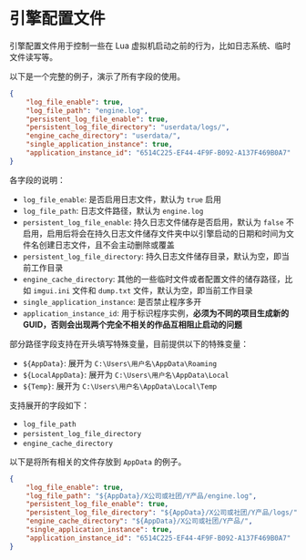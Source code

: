 # 引擎配置文件

引擎配置文件用于控制一些在 Lua 虚拟机启动之前的行为，比如日志系统、临时文件读写等。  

以下是一个完整的例子，演示了所有字段的使用。  

```json
{
    "log_file_enable": true,
    "log_file_path": "engine.log",
    "persistent_log_file_enable": true,
    "persistent_log_file_directory": "userdata/logs/",
    "engine_cache_directory": "userdata/",
    "single_application_instance": true,
    "application_instance_id": "6514C225-EF44-4F9F-B092-A137F469B0A7"
}
```

各字段的说明：
* `log_file_enable`: 是否启用日志文件，默认为 `true` 启用  
* `log_file_path`: 日志文件路径，默认为 `engine.log`  
* `persistent_log_file_enable`: 持久日志文件储存是否启用，默认为 `false` 不启用，启用后将会在持久日志文件储存文件夹中以引擎启动的日期和时间为文件名创建日志文件，且不会主动删除或覆盖  
* `persistent_log_file_directory`: 持久日志文件储存目录，默认为空，即当前工作目录  
* `engine_cache_directory`: 其他的一些临时文件或者配置文件的储存路径，比如 `imgui.ini` 文件和 `dump.txt` 文件，默认为空，即当前工作目录  
* `single_application_instance`: 是否禁止程序多开  
* `application_instance_id`: 用于标识程序实例，**必须为不同的项目生成新的GUID，否则会出现两个完全不相关的作品互相阻止启动的问题**  

部分路径字段支持在开头填写特殊变量，目前提供以下的特殊变量：  
* `${AppData}`: 展开为 `C:\Users\用户名\AppData\Roaming`  
* `${LocalAppData}`: 展开为 `C:\Users\用户名\AppData\Local`  
* `${Temp}`: 展开为 `C:\Users\用户名\AppData\Local\Temp`  

支持展开的字段如下：  
* `log_file_path`  
* `persistent_log_file_directory`  
* `engine_cache_directory`  

以下是将所有相关的文件存放到 `AppData` 的例子。  

```json
{
    "log_file_enable": true,
    "log_file_path": "${AppData}/X公司或社团/Y产品/engine.log",
    "persistent_log_file_enable": true,
    "persistent_log_file_directory": "${AppData}/X公司或社团/Y产品/logs/",
    "engine_cache_directory": "${AppData}/X公司或社团/Y产品/",
    "single_application_instance": true,
    "application_instance_id": "6514C225-EF44-4F9F-B092-A137F469B0A7"
}
```
